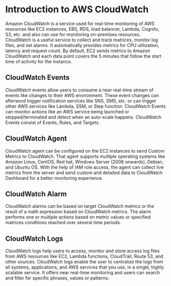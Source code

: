 # Introduction to AWS CloudWatch

Amazon CloudWatch is a service used for real-time monitoring of AWS resources like EC2 instances, EBS, RDS, load balancer, Lambda, Cognito, S3, etc. and also can use for monitoring on-premises resources. CloudWatch is a useful service to collect and track matrices, monitor log files, and set alarms. It automatically provides metrics for CPU utilization, latency and request count. By default, EC2 sends metrics to Amazon CloudWatch and each data point covers the 5 minutes that follow the start time of activity for the instance.

## CloudWatch Events

CloudWatch events allow users to consume a near real-time stream of events like changes to their AWS environment. These event changes can afterword trigger notification services like SNS, SMS, etc. or can trigger other AWS services like Lambda, SSM, or Step function. CloudWatch Events can monitor actions like an AWS service being launched or stopped/terminated and detect when an auto-scale happens. CloudWatch Events consist of Events, Rules, and Targets.

## CloudWatch Agent

CloudWatch agent can be configured on the EC2 instances to send Custom Metrics to CloudWatch. That agent supports multiple operating systems like Amazon Linux, CentOS, Red hat, Windows Server (2008 onwards), Debian, and Ubuntu OS. With the help of IAM role access, the agent can collect live metrics from the server and send custom and detailed data to CloudWatch Dashboard for a better monitoring experience.

## CloudWatch Alarm

CloudWatch alarms can be based on target CloudWatch metrics or the result of a math expression based on CloudWatch metrics. The alarm performs one or multiple actions based on metric values or specified matrices conditions reached over several time periods. 

## CloudWatch Logs

CloudWatch logs help users to access, monitor and store access log files from AWS resources like EC2, Lambda functions, CloudTrail, Route 53, and other sources. CloudWatch logs enable the user to centralize the logs from all systems, applications, and AWS services that you use, in a single, highly scalable service. It offers near real-time monitoring and users can search and filter for specific phrases, values or patterns.



